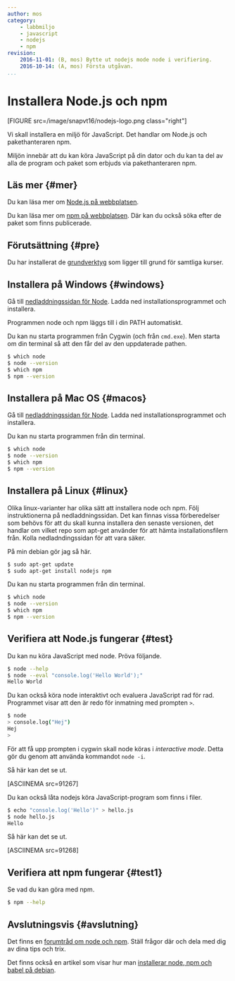```yaml
---
author: mos
category:
    - labbmiljo
    - javascript
    - nodejs
    - npm
revision:
    2016-11-01: (B, mos) Bytte ut nodejs mode node i verifiering.
    2016-10-14: (A, mos) Första utgåvan.
...
```

Installera Node.js och npm
===================================

[FIGURE src=/image/snapvt16/nodejs-logo.png class="right"]

Vi skall installera en miljö för JavaScript. Det handlar om Node.js och pakethanteraren npm.

Miljön innebär att du kan köra JavaScript på din dator och du kan ta del av alla de program och paket som erbjuds via pakethanteraren npm.



<!--more-->



Läs mer {#mer}
-------------------------------

Du kan läsa mer om [Node.js på webbplatsen](https://nodejs.org/).

Du kan läsa mer om [npm på webbplatsen](https://www.npmjs.com/). Där kan du också söka efter de paket som finns publicerade.



Förutsättning {#pre}
-------------------------------

Du har installerat de [grundverktyg](labbmiljo) som ligger till grund för samtliga kurser.



Installera på Windows {#windows}
-------------------------------

Gå till [nedladdningssidan för Node](https://nodejs.org/en/download/). Ladda ned installationsprogrammet och installera.

Programmen node och npm läggs till i din PATH automatiskt.

Du kan nu starta programmen från Cygwin (och från `cmd.exe`). Men starta om din terminal så att den får del av den uppdaterade pathen.

```bash
$ which node
$ node --version
$ which npm
$ npm --version
```



Installera på Mac OS {#macos}
-------------------------------

Gå till [nedladdningssidan för Node](https://nodejs.org/en/download/). Ladda ned installationsprogrammet och installera.

Du kan nu starta programmen från din terminal.

```bash
$ which node
$ node --version
$ which npm
$ npm --version
```



Installera på Linux {#linux}
-------------------------------

Olika linux-varianter har olika sätt att installera node och npm. Följ instruktionerna på nedladdningssidan. Det kan finnas vissa förberedelser som behövs för att du skall kunna installera den senaste versionen, det handlar om vilket repo som apt-get använder för att hämta installationsfilern från. Kolla nedladndingssidan för att vara säker.

På min debian gör jag så här.

```bash
$ sudo apt-get update
$ sudo apt-get install nodejs npm
```

Du kan nu starta programmen från din terminal.

```bash
$ which node
$ node --version
$ which npm
$ npm --version
```

<!--
I debian fanns det tidigare ett kommando som hette node, därför installeras vår "node" som nodejs. Men jag vill använda det som node och lägger därför en symbolisk länk till nodejs som jag döper till node.

```bash
$ sudo ln -s $( which nodejs ) /usr/bin/node
```
-->



Verifiera att Node.js fungerar {#test}
-------------------------------

Du kan nu köra JavaScript med node. Pröva följande.

```bash
$ node --help
$ node --eval "console.log('Hello World');"
Hello World
```

Du kan också köra node interaktivt och evaluera JavaScript rad för rad. Programmet visar att den är redo för inmatning med prompten `>`.

```bash
$ node
> console.log("Hej")
Hej
>
```

För att få upp prompten i cygwin skall node köras i _interactive mode_. Detta gör du genom att använda kommandot `node -i`.

Så här kan det se ut.

[ASCIINEMA src=91267]

Du kan också låta nodejs köra JavaScript-program som finns i filer.

```bash
$ echo "console.log('Hello')" > hello.js
$ node hello.js
Hello
```

Så här kan det se ut.

[ASCIINEMA src=91268]



Verifiera att npm fungerar {#test1}
-------------------------------

Se vad du kan göra med npm.

```bash
$ npm --help
```



Avslutningsvis {#avslutning}
------------------------------

Det finns en [forumtråd om node och npm](t/5801). Ställ frågor där och dela med dig av dina tips och trix.

Det finns också en artikel som visar hur man [installerar node, npm och babel på debian](kunskap/kom-igang-med-node-js-pa-debian).
